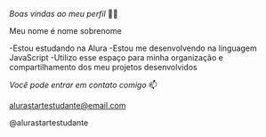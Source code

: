 *Boas vindas ao meu perfil* 💙💙

Meu nome é nome sobrenome

-Estou estudando na Alura
-Estou me desenvolvendo na linguagem JavaScript
-Utilizo esse espaço para minha organização e compartilhamento dos meu projetos desenvolvidos

*Você pode entrar em contato comigo* 📫

alurastartestudante@email.com

@alurastartestudante
